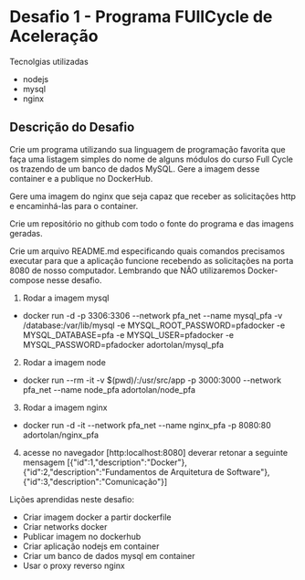 # Desafio 1 - Programa FUllCycle de Aceleração

Tecnolgias utilizadas
 - nodejs
 - mysql
 - nginx

## Descrição do Desafio
Crie um programa utilizando sua linguagem de programação favorita que faça uma listagem simples do nome de alguns módulos do curso Full Cycle os trazendo de um banco de dados MySQL. Gere a imagem desse container e a publique no DockerHub.

Gere uma imagem do nginx que seja capaz que receber as solicitações http e encaminhá-las para o container.

Crie um repositório no github com todo o fonte do programa e das imagens geradas.

Crie um arquivo README.md especificando quais comandos precisamos executar para que a aplicação funcione recebendo as solicitações na porta 8080 de nosso computador. Lembrando que NÃO utilizaremos Docker-compose nesse desafio.


1. Rodar a imagem mysql
- docker run -d -p 3306:3306 --network pfa_net --name mysql_pfa -v /database:/var/lib/mysql -e MYSQL_ROOT_PASSWORD=pfadocker -e MYSQL_DATABASE=pfa -e MYSQL_USER=pfadocker -e MYSQL_PASSWORD=pfadocker adortolan/mysql_pfa

2. Rodar a imagem node
- docker run --rm -it -v $(pwd)/:/usr/src/app -p 3000:3000 --network pfa_net --name node_pfa  adortolan/node_pfa

3. Rodar a imagem nginx
- docker run -d -it --network pfa_net --name nginx_pfa -p 8080:80 adortolan/nginx_pfa


4. acesse no navegador [http:localhost:8080]
deverar retonar a seguinte mensagem 
[{"id":1,"description":"Docker"},{"id":2,"description":"Fundamentos de Arquitetura de Software"},{"id":3,"description":"Comunicação"}]

Lições aprendidas neste desafio:
- Criar imagem docker a partir dockerfile
- Criar networks docker
- Publicar imagem no dockerhub
- Criar aplicação nodejs em container
- Criar um banco de dados mysql em container
- Usar o proxy reverso nginx
